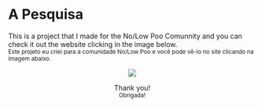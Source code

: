 # A Pesquisa

This is a project that I made for the No/Low Poo Comunnity and you can check it out the website clicking in the image below.
<br/><sub>Este projeto eu criei para a comunidade No/Low Poo e você pode vê-lo no site clicando na imagem abaixo.</sub>

<div align="center">
  <a href="http://apesquisa.com.br/" target="_blank"><img src="http://apesquisa.com.br/Content/img/brand/Logo-h50.png"/></a>
  
  <span>Thank you!</span>
  <br/><sub>Obrigada!</sub>
<div>
